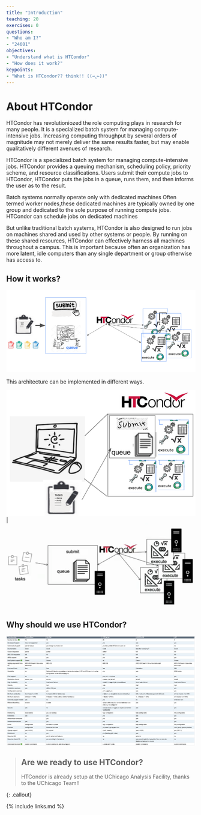 ```yaml
---
title: "Introduction"
teaching: 20
exercises: 0
questions:
- "Who am I?"
- "24601"
objectives:
- "Understand what is HTCondor"
- "How does it work?"
keypoints:
- "What is HTCondor?? think!! ((⇀‸↼))"
---
```



# About HTCondor

HTCondor has revolutioniozed the role computing plays in research for many people. 
It is a specialized batch system for managing compute-intensive jobs.  Increasing computing throughput by several orders of magnitude may not merely deliver the same results faster, but may enable qualitatively different avenues of research.

HTCondor is a specialized batch system for managing compute-intensive jobs. HTCondor provides a queuing mechanism, scheduling policy, priority scheme, and resource classifications. Users submit their compute jobs to HTCondor, HTCondor puts the jobs in a queue, runs them, and then informs the user as to the result.

Batch systems normally operate only with dedicated machines
Often termed worker nodes,these dedicated machines are typically owned by one group and dedicated to the sole purpose of running compute jobs. HTCondor can schedule jobs on dedicated machines

But unlike traditional batch systems, HTCondor is also designed to run jobs on machines shared and used by other systems or people. By running on these shared resources, HTCondor can effectively harness all machines throughout a campus. This is important because often an organization has more latent, idle computers than any single department or group otherwise has access to.

## How it works?
![image info](./../fig/intro_htc_diagram.png)

This architecture can be implemented in different ways.

![image info](./../fig/onecomputer.png) | ![image info](./../fig/manycomputers.png)

## Why should we use HTCondor?
![image info](./../fig/htcondor_vs_batchsystems.png)
 
> ## Are we ready to use HTCondor?
> HTCondor is already setup at the UChicago Analysis Facility, thanks to the UChicago Team!!
>
{: .callout}

{% include links.md %}

